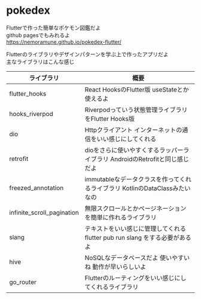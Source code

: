 # pokedex

Flutterで作った簡単なポケモン図鑑だよ  
github pagesでもみれるよ  
https://nemoramune.github.io/pokedex-flutter/

Flutterのライブラリやデザインパターンを学ぶ上で作ったアプリだよ  
主なライブラリはこんな感じ

| ライブラリ                 | 概要                                                                        |
| -------------------------- | --------------------------------------------------------------------------- |
| flutter_hooks              | React HooksのFlutter版 useStateとか使えるよ                                 |
| hooks_riverpod             | Riverpodっていう状態管理ライブラリをFlutter Hooks版                         |
| dio                        | Httpクライアント インターネットの通信をいい感じにしてくれる                 |
| retrofit                   | dioをさらに使いやすくするラッパーライブラリ AndroidのRetrofitと同じ感じだよ |
| freezed_annotation         | immutableなデータクラスを作ってくれるライブラリ KotlinのDataClassみたいなの |
| infinite_scroll_pagination | 無限スクロールとかページネーションを簡単に作れるライブラリ                  |
| slang                      | テキストをいい感じに管理してくれる flutter pub run slang をする必要があるよ |
| hive                       | NoSQLなデータベースだよ 使いやすいね 動作が早いらしいよ                     |
| go_router                  | Flutterのルーティングをいい感じにしてくれるライブラリ                       |